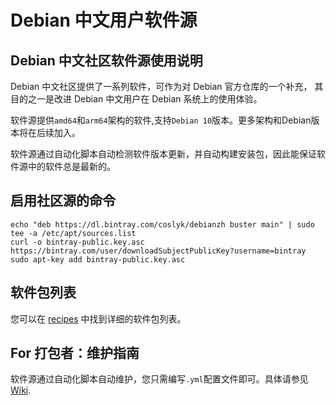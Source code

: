 # Debian 中文用户软件源
## Debian 中文社区软件源使用说明
Debian 中文社区提供了一系列软件，可作为对 Debian 官方仓库的一个补充， 其目的之一是改进 Debian 中文用户在 Debian 系统上的使用体验。

软件源提供`amd64`和`arm64`架构的软件,支持`Debian 10`版本。更多架构和Debian版本将在后续加入。

软件源通过自动化脚本自动检测软件版本更新，并自动构建安装包，因此能保证软件源中的软件总是最新的。

## 启用社区源的命令
```
echo "deb https://dl.bintray.com/coslyk/debianzh buster main" | sudo tee -a /etc/apt/sources.list
curl -o bintray-public.key.asc https://bintray.com/user/downloadSubjectPublicKey?username=bintray
sudo apt-key add bintray-public.key.asc
```

## 软件包列表
您可以在 [recipes](https://github.com/coslyk/debianzh-repo/tree/master/recipes) 中找到详细的软件包列表。

## For 打包者：维护指南
软件源通过自动化脚本自动维护，您只需编写`.yml`配置文件即可。具体请参见[Wiki](https://github.com/coslyk/debianzh-repo/wiki).
